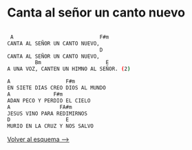 # Canta al señor un canto nuevo

```bash hl_lines="2-6"

 A                            F#m
CANTA AL SEÑOR UN CANTO NUEVO,
                              D
CANTA AL SEÑOR UN CANTO NUEVO,
         Bm                     E
A UNA VOZ, CANTEN UN HIMNO AL SEÑOR. (2)

A                  F#m
EN SIETE DIAS CREO DIOS AL MUNDO
A              F#m
ADAN PECO Y PERDIO EL CIELO
A                FA#m
JESUS VINO PARA REDIMIRNOS
D                  E
MURIO EN LA CRUZ Y NOS SALVO

```

[Volver al esquema -->](../index.md)
